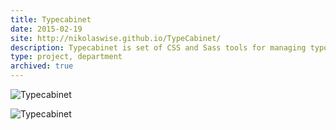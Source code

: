 ```yaml
---
title: Typecabinet
date: 2015-02-19
site: http://nikolaswise.github.io/TypeCabinet/
description: Typecabinet is set of CSS and Sass tools for managing typographic elements focusing on simplifying typesetting processes. Typecabinet is informed by the classical process of handset type. Vertical rhythm, proportional scales, and a tidy baseline all work together to provide typographic clarity and a clear visual style.
type: project, department
archived: true
---
```


![Typecabinet](./cover.png)

![Typecabinet](./docs.png)